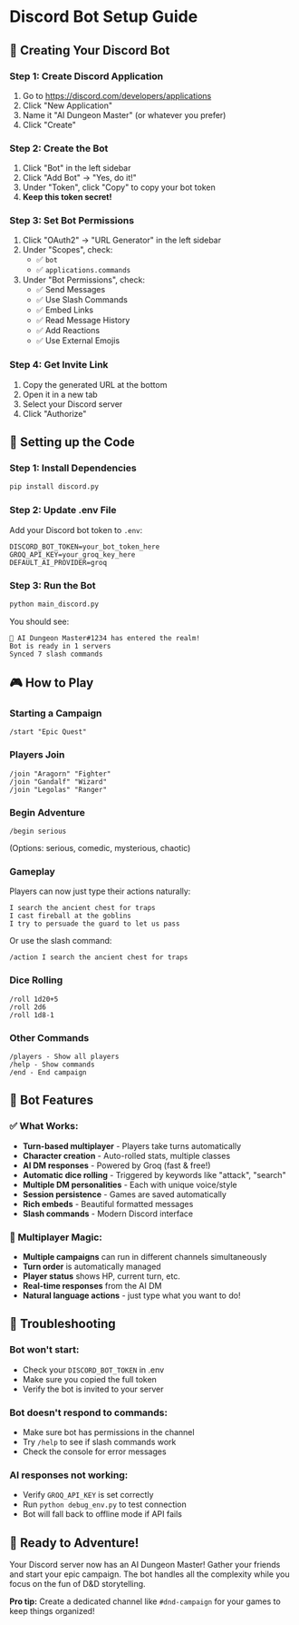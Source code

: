 # Discord Bot Setup Guide

## 🤖 Creating Your Discord Bot

### Step 1: Create Discord Application
1. Go to https://discord.com/developers/applications
2. Click "New Application"
3. Name it "AI Dungeon Master" (or whatever you prefer)
4. Click "Create"

### Step 2: Create the Bot
1. Click "Bot" in the left sidebar
2. Click "Add Bot" → "Yes, do it!"
3. Under "Token", click "Copy" to copy your bot token
4. **Keep this token secret!**

### Step 3: Set Bot Permissions
1. Click "OAuth2" → "URL Generator" in the left sidebar
2. Under "Scopes", check:
   - ✅ `bot`
   - ✅ `applications.commands`
3. Under "Bot Permissions", check:
   - ✅ Send Messages
   - ✅ Use Slash Commands
   - ✅ Embed Links
   - ✅ Read Message History
   - ✅ Add Reactions
   - ✅ Use External Emojis

### Step 4: Get Invite Link
1. Copy the generated URL at the bottom
2. Open it in a new tab
3. Select your Discord server
4. Click "Authorize"

## 🔧 Setting up the Code

### Step 1: Install Dependencies
```bash
pip install discord.py
```

### Step 2: Update .env File
Add your Discord bot token to `.env`:
```
DISCORD_BOT_TOKEN=your_bot_token_here
GROQ_API_KEY=your_groq_key_here
DEFAULT_AI_PROVIDER=groq
```

### Step 3: Run the Bot
```bash
python main_discord.py
```

You should see:
```
🎲 AI Dungeon Master#1234 has entered the realm!
Bot is ready in 1 servers
Synced 7 slash commands
```

## 🎮 How to Play

### Starting a Campaign
```
/start "Epic Quest"
```

### Players Join
```
/join "Aragorn" "Fighter"
/join "Gandalf" "Wizard"  
/join "Legolas" "Ranger"
```

### Begin Adventure
```
/begin serious
```
(Options: serious, comedic, mysterious, chaotic)

### Gameplay
Players can now just type their actions naturally:
```
I search the ancient chest for traps
I cast fireball at the goblins
I try to persuade the guard to let us pass
```

Or use the slash command:
```
/action I search the ancient chest for traps
```

### Dice Rolling
```
/roll 1d20+5
/roll 2d6
/roll 1d8-1
```

### Other Commands
```
/players - Show all players
/help - Show commands
/end - End campaign
```

## 🎯 Bot Features

### ✅ What Works:
- **Turn-based multiplayer** - Players take turns automatically
- **Character creation** - Auto-rolled stats, multiple classes
- **AI DM responses** - Powered by Groq (fast & free!)
- **Automatic dice rolling** - Triggered by keywords like "attack", "search"
- **Multiple DM personalities** - Each with unique voice/style
- **Session persistence** - Games are saved automatically
- **Rich embeds** - Beautiful formatted messages
- **Slash commands** - Modern Discord interface

### 🚀 Multiplayer Magic:
- **Multiple campaigns** can run in different channels simultaneously
- **Turn order** is automatically managed
- **Player status** shows HP, current turn, etc.
- **Real-time responses** from the AI DM
- **Natural language actions** - just type what you want to do!

## 🐛 Troubleshooting

### Bot won't start:
- Check your `DISCORD_BOT_TOKEN` in .env
- Make sure you copied the full token
- Verify the bot is invited to your server

### Bot doesn't respond to commands:
- Make sure bot has permissions in the channel
- Try `/help` to see if slash commands work
- Check the console for error messages

### AI responses not working:
- Verify `GROQ_API_KEY` is set correctly
- Run `python debug_env.py` to test connection
- Bot will fall back to offline mode if API fails

## 🎊 Ready to Adventure!

Your Discord server now has an AI Dungeon Master! Gather your friends and start your epic campaign. The bot handles all the complexity while you focus on the fun of D&D storytelling.

**Pro tip:** Create a dedicated channel like `#dnd-campaign` for your games to keep things organized!
